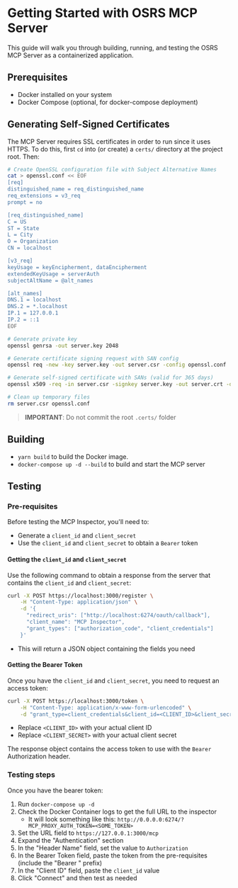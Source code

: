 # Getting Started with OSRS MCP Server

This guide will walk you through building, running, and testing the OSRS MCP Server as a containerized application.

## Prerequisites

- Docker installed on your system
- Docker Compose (optional, for docker-compose deployment)

## Generating Self-Signed Certificates
The MCP Server requires SSL certificates in order to run since it uses HTTPS. To do this, first
`cd` into (or create) a `certs/` directory at the project root. Then:

```sh
# Create OpenSSL configuration file with Subject Alternative Names
cat > openssl.conf << EOF
[req]
distinguished_name = req_distinguished_name
req_extensions = v3_req
prompt = no

[req_distinguished_name]
C = US
ST = State
L = City
O = Organization
CN = localhost

[v3_req]
keyUsage = keyEncipherment, dataEncipherment
extendedKeyUsage = serverAuth
subjectAltName = @alt_names

[alt_names]
DNS.1 = localhost
DNS.2 = *.localhost
IP.1 = 127.0.0.1
IP.2 = ::1
EOF

# Generate private key
openssl genrsa -out server.key 2048

# Generate certificate signing request with SAN config
openssl req -new -key server.key -out server.csr -config openssl.conf

# Generate self-signed certificate with SANs (valid for 365 days)
openssl x509 -req -in server.csr -signkey server.key -out server.crt -days 365 -extensions v3_req -extfile openssl.conf

# Clean up temporary files
rm server.csr openssl.conf
```

> **IMPORTANT**: Do not commit the root `.certs/` folder

## Building

- `yarn build` to build the Docker image.
- `docker-compose up -d --build` to build and start the MCP server

## Testing

### Pre-requisites
Before testing the MCP Inspector, you'll need to:
- Generate a `client_id` and `client_secret`
- Use the `client_id` and `client_secret` to obtain a `Bearer` token

#### Getting the `client_id` and `client_secret`
Use the following command to obtain a response from the server that contains the `client_id` and 
`client_secret`:
```sh
curl -X POST https://localhost:3000/register \
    -H "Content-Type: application/json" \
    -d '{
      "redirect_uris": ["http://localhost:6274/oauth/callback"],
      "client_name": "MCP Inspector",
      "grant_types": ["authorization_code", "client_credentials"]
    }'
```
* This will return a JSON object containing the fields you need

#### Getting the Bearer Token
Once you have the `client_id` and `client_secret`, you need to request an access token:
```sh
curl -X POST https://localhost:3000/token \
    -H "Content-Type: application/x-www-form-urlencoded" \
    -d "grant_type=client_credentials&client_id=<CLIENT_ID>&client_secret=<CLIENT_SECRET>"
```
- Replace `<CLIENT_ID>` with your actual client ID
- Replace `<CLIENT_SECRET>` with your actual client secret

The response object contains the access token to use with the `Bearer` Authorization header.

### Testing steps
Once you have the bearer token:
1. Run `docker-compose up -d`
2. Check the Docker Container logs to get the full URL to the inspector
	* It will look something like this: `http://0.0.0.0:6274/?MCP_PROXY_AUTH_TOKEN=<SOME_TOKEN>`
3. Set the URL field to `https://127.0.0.1:3000/mcp`
4. Expand the "Authentication" section
5. In the "Header Name" field, set the value to `Authorization`
6. In the Bearer Token field, paste the token from the pre-requisites (include the "Bearer " prefix)
7. In the "Client ID" field, paste the `client_id` value
8. Click "Connect" and then test as needed
